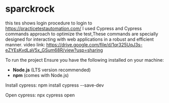 # sparckrock

this tes shows login procedure to login to https://practicetestautomation.com/
I used Cypress and Cypress commands approach to optimize the test,These commands are specially designed for interacting with web applications in a robust and efficient manner.
video link: https://drive.google.com/file/d/1qr325UqJ3s-eZYEsKvdLaV5x_GSum68R/view?usp=sharing

To run the project
Ensure you have the following installed on your machine:
- **Node.js** (LTS version recommended)
- **npm** (comes with Node.js)

Install cypress:
npm install cypress --save-dev

Open cypress:
npx cypress open
